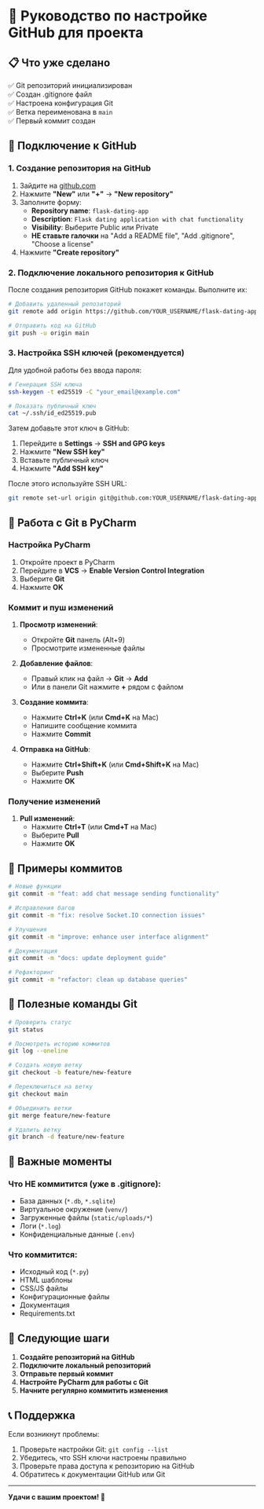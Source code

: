 # 🚀 Руководство по настройке GitHub для проекта

## 📋 Что уже сделано

✅ Git репозиторий инициализирован  
✅ Создан .gitignore файл  
✅ Настроена конфигурация Git  
✅ Ветка переименована в `main`  
✅ Первый коммит создан  

## 🔗 Подключение к GitHub

### 1. **Создание репозитория на GitHub**

1. Зайдите на [github.com](https://github.com)
2. Нажмите **"New"** или **"+"** → **"New repository"**
3. Заполните форму:
   - **Repository name**: `flask-dating-app`
   - **Description**: `Flask dating application with chat functionality`
   - **Visibility**: Выберите Public или Private
   - **НЕ ставьте галочки** на "Add a README file", "Add .gitignore", "Choose a license"
4. Нажмите **"Create repository"**

### 2. **Подключение локального репозитория к GitHub**

После создания репозитория GitHub покажет команды. Выполните их:

```bash
# Добавить удаленный репозиторий
git remote add origin https://github.com/YOUR_USERNAME/flask-dating-app.git

# Отправить код на GitHub
git push -u origin main
```

### 3. **Настройка SSH ключей (рекомендуется)**

Для удобной работы без ввода пароля:

```bash
# Генерация SSH ключа
ssh-keygen -t ed25519 -C "your_email@example.com"

# Показать публичный ключ
cat ~/.ssh/id_ed25519.pub
```

Затем добавьте этот ключ в GitHub:
1. Перейдите в **Settings** → **SSH and GPG keys**
2. Нажмите **"New SSH key"**
3. Вставьте публичный ключ
4. Нажмите **"Add SSH key"**

После этого используйте SSH URL:
```bash
git remote set-url origin git@github.com:YOUR_USERNAME/flask-dating-app.git
```

## 🔄 Работа с Git в PyCharm

### **Настройка PyCharm**

1. Откройте проект в PyCharm
2. Перейдите в **VCS** → **Enable Version Control Integration**
3. Выберите **Git**
4. Нажмите **OK**

### **Коммит и пуш изменений**

1. **Просмотр изменений**: 
   - Откройте **Git** панель (Alt+9)
   - Просмотрите измененные файлы

2. **Добавление файлов**:
   - Правый клик на файл → **Git** → **Add**
   - Или в панели Git нажмите **+** рядом с файлом

3. **Создание коммита**:
   - Нажмите **Ctrl+K** (или **Cmd+K** на Mac)
   - Напишите сообщение коммита
   - Нажмите **Commit**

4. **Отправка на GitHub**:
   - Нажмите **Ctrl+Shift+K** (или **Cmd+Shift+K** на Mac)
   - Выберите **Push**
   - Нажмите **OK**

### **Получение изменений**

1. **Pull изменений**:
   - Нажмите **Ctrl+T** (или **Cmd+T** на Mac)
   - Выберите **Pull**
   - Нажмите **OK**

## 📝 Примеры коммитов

```bash
# Новые функции
git commit -m "feat: add chat message sending functionality"

# Исправления багов
git commit -m "fix: resolve Socket.IO connection issues"

# Улучшения
git commit -m "improve: enhance user interface alignment"

# Документация
git commit -m "docs: update deployment guide"

# Рефакторинг
git commit -m "refactor: clean up database queries"
```

## 🔧 Полезные команды Git

```bash
# Проверить статус
git status

# Посмотреть историю коммитов
git log --oneline

# Создать новую ветку
git checkout -b feature/new-feature

# Переключиться на ветку
git checkout main

# Объединить ветки
git merge feature/new-feature

# Удалить ветку
git branch -d feature/new-feature
```

## 🚨 Важные моменты

### **Что НЕ коммитится** (уже в .gitignore):
- База данных (`*.db`, `*.sqlite`)
- Виртуальное окружение (`venv/`)
- Загруженные файлы (`static/uploads/*`)
- Логи (`*.log`)
- Конфиденциальные данные (`.env`)

### **Что коммитится**:
- Исходный код (`*.py`)
- HTML шаблоны
- CSS/JS файлы
- Конфигурационные файлы
- Документация
- Requirements.txt

## 🎯 Следующие шаги

1. **Создайте репозиторий на GitHub**
2. **Подключите локальный репозиторий**
3. **Отправьте первый коммит**
4. **Настройте PyCharm для работы с Git**
5. **Начните регулярно коммитить изменения**

## 📞 Поддержка

Если возникнут проблемы:
1. Проверьте настройки Git: `git config --list`
2. Убедитесь, что SSH ключи настроены правильно
3. Проверьте права доступа к репозиторию на GitHub
4. Обратитесь к документации GitHub или Git

---

**Удачи с вашим проектом! 🎉** 